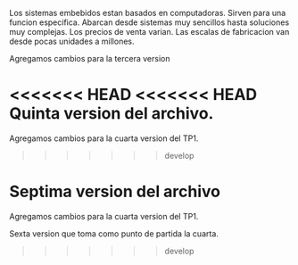 Los sistemas embebidos estan basados en computadoras.
Sirven para una funcion especifica.
Abarcan desde sistemas muy sencillos hasta soluciones muy complejas.
Los precios de venta varian.
Las escalas de fabricacion van desde pocas unidades a millones.

Agregamos cambios para la tercera version

<<<<<<< HEAD
<<<<<<< HEAD
Quinta version del archivo.
=======
Agregamos cambios para la cuarta version del TP1.
>>>>>>> develop

Septima version del archivo
=======
Agregamos cambios para la cuarta version del TP1.

Sexta version que toma como punto de partida la cuarta.
>>>>>>> develop
